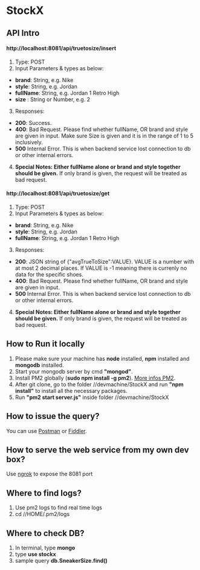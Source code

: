 # StockX

## API Intro
#### http://localhost:8081/api/truetosize/insert
1. Type: POST
2. Input Parameters & types as below: 
* **brand**: String, e.g. Nike
* **style**: String, e.g. Jordan
* **fullName**: String, e.g. Jordan 1 Retro High
* **size** : String or Number, e.g. 2
3. Responses:
* **200**: Success.
* **400**: Bad Request. Please find whether fullName, OR brand and style are given in input. Make sure Size is given and it is in the range of 1 to 5 inclusively.
* **500**  Internal Error. This is when backend service lost connection to db or other internal errors. 
4. **Special Notes: Either fullName alone or brand and style together should be given.** If only brand is given, the request will be treated as bad request.

#### http://localhost:8081/api/truetosize/get
1. Type: POST
2. Input Parameters & types as below: 
* **brand**: String, e.g. Nike
* **style**: String, e.g. Jordan
* **fullName**: String, e.g. Jordan 1 Retro High
3. Responses:
* **200**: JSON string of {"avgTrueToSize":VALUE}. VALUE is a number with at most 2 decimal places. If VALUE is -1 meaning there is currenly no data for the specific shoes.
* **400**: Bad Request. Please find whether fullName, OR brand and style are given in input.
* **500**  Internal Error. This is when backend service lost connection to db or other internal errors.
4. **Special Notes: Either fullName alone or brand and style together should be given.** If only brand is given, the request will be treated as bad request.

## How to Run it locally
1. Please make sure your machine has **node** installed, **npm** installed and **mongodb** installed. 
2. Start your mongodb server by cmd **"mongod"**.
3. Install PM2 globally (**sudo npm install -g pm2**). [More infos PM2](http://pm2.keymetrics.io/).
4. After git clone, go to the folder //devmachine/StockX and run **"npm install"** to install all the necessary packages.
5. Run **"pm2 start server.js"** inside folder //devmachine/StockX

## How to issue the query?
You can use [Postman](https://www.getpostman.com/) or [Fiddler](https://www.telerik.com/fiddler). 

## How to serve the web service from my own dev box?
Use [ngrok](https://ngrok.com/) to expose the 8081 port

## Where to find logs?
1. Use pm2 logs to find real time logs
2. cd //HOME/.pm2/logs

## Where to check DB?
1. In terminal, type **mongo**
2. type **use stockx**
3. sample query **db.SneakerSize.find()**



